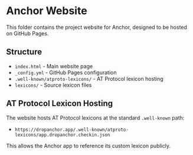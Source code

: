 # Anchor Website

This folder contains the project website for Anchor, designed to be hosted on GitHub Pages.

## Structure

- `index.html` - Main website page
- `_config.yml` - GitHub Pages configuration
- `.well-known/atproto-lexicons/` - AT Protocol lexicon hosting
- `lexicons/` - Source lexicon files

## AT Protocol Lexicon Hosting

The website hosts AT Protocol lexicons at the standard `.well-known` path:

- `https://dropanchor.app/.well-known/atproto-lexicons/app.dropanchor.checkin.json`

This allows the Anchor app to reference its custom lexicon publicly.
